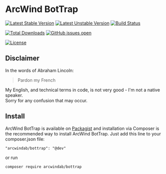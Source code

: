 # ArcWind BotTrap
[![Latest Stable Version](https://poser.pugx.org/arcwindab/bottrap/v/stable.svg)](https://packagist.org/packages/arcwindab/bottrap)
[![Latest Unstable Version](https://poser.pugx.org/arcwindab/bottrap/v/unstable.svg)](https://packagist.org/packages/arcwindab/bottrap)
[![Build Status](https://travis-ci.org/arcwindab/bottrap.svg)](https://travis-ci.org/arcwindab/bottrap)  

[![Total Downloads](https://poser.pugx.org/arcwindab/bottrap/downloads)](https://packagist.org/packages/arcwindab/bottrap)
[![GitHub issues open](https://img.shields.io/github/issues/arcwindab/bottrap.svg)](https://github.com/arcwindab/bottrap/issues)

[![License](https://poser.pugx.org/arcwindab/bottrap/license.svg)](https://packagist.org/packages/arcwindab/bottrap)

## Disclaimer
In the words of Abraham Lincoln:
> Pardon my French

My English, and technical terms in code, is not very good - I'm not a native speaker.  
Sorry for any confusion that may occur.

## Install
ArcWind BotTrap is available on [Packagist](https://packagist.org/packages/arcwindab/bottrap) and installation via Composer is the recommended way to install ArcWind BotTrap. Just add this line to your composer.json file:
```
"arcwindab/bottrap": "@dev"
```
or run
```
composer require arcwindab/bottrap
```
